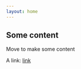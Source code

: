 ```yaml
---
layout: home
---
```


## Some content

Move to make some content

A link: [link](/docs/sample.html)
